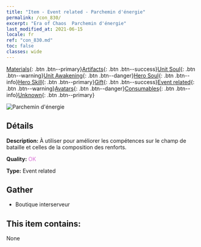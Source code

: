 ```yaml
---
title: "Item - Event related - Parchemin d'énergie"
permalink: /con_830/
excerpt: "Era of Chaos  Parchemin d'énergie"
last_modified_at: 2021-06-15
locale: fr
ref: "con_830.md"
toc: false
classes: wide
---
```

 [Materials](/ItemsFR/){: .btn .btn--primary}[Artifacts](/ItemsFR/Artifacts/){: .btn .btn--success}[Unit Soul](/ItemsFR/UnitSoul/){: .btn .btn--warning}[Unit Awakening](/ItemsFR/UnitAwakening/){: .btn .btn--danger}[Hero Soul](/ItemsFR/HeroSoul/){: .btn .btn--info}[Hero Skill](/ItemsFR/HeroSkill/){: .btn .btn--primary}[Gift](/ItemsFR/Gift/){: .btn .btn--success}[Event related](/ItemsFR/Events/){: .btn .btn--warning}[Avatars](/ItemsFR/Avatars/){: .btn .btn--danger}[Consumables](/ItemsFR/Consumables/){: .btn .btn--info}[Unknown](/ItemsFR/Unknown/){: .btn .btn--primary}

 ![Parchemin d'énergie](/images/t/i_backup_icon2.png)

## Détails
 **Description:** À utiliser pour améliorer les compétences sur le champ de bataille et celles de la composition des renforts.

 **Quality:** <span style="color: #DA70D6">OK</span>

 **Type:** Event related

## Gather

*    Boutique interserveur 

## This item contains:

  None

